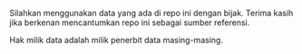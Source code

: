 Silahkan menggunakan data yang ada di repo ini dengan bijak. Terima kasih jika berkenan mencantumkan repo ini sebagai sumber referensi.

Hak milik data adalah milik penerbit data masing-masing.
